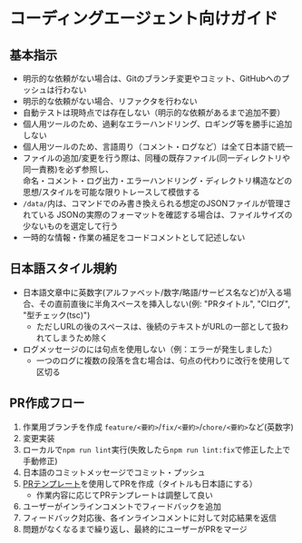 # コーディングエージェント向けガイド

## 基本指示
- 明示的な依頼がない場合は、Gitのブランチ変更やコミット、GitHubへのプッシュは行わない
- 明示的な依頼がない場合、リファクタを行わない
- 自動テストは現時点では存在しない（明示的な依頼があるまで追加不要）
- 個人用ツールのため、過剰なエラーハンドリング、ロギング等を勝手に追加しない
- 個人用ツールのため、言語周り（コメント・ログなど）は全て日本語で統一
- ファイルの追加/変更を行う際は、同種の既存ファイル(同一ディレクトリや同一責務)を必ず参照し、  
  命名・コメント・ログ出力・エラーハンドリング・ディレクトリ構造などの思想/スタイルを可能な限りトレースして模倣する
- `/data/`内は、コマンドでのみ書き換えられる想定のJSONファイルが管理されている
  JSONの実際のフォーマットを確認する場合は、ファイルサイズの少ないものを選定して行う
- 一時的な情報・作業の補足をコードコメントとして記述しない

## 日本語スタイル規約
- 日本語文章中に英数字(アルファベット/数字/略語/サービス名など)が入る場合、その直前直後に半角スペースを挿入しない(例: "PRタイトル", "CIログ", "型チェック(tsc)")
  - ただしURLの後のスペースは、後続のテキストがURLの一部として扱われてしまうため除く
- ログメッセージのには句点を使用しない（例：エラーが発生しました）
  - 一つのログに複数の段落を含む場合は、句点の代わりに改行を使用して区切る

## PR作成フロー
1. 作業用ブランチを作成 `feature/<要約>`/`fix/<要約>`/`chore/<要約>`など(英数字)
2. 変更実装
3. ローカルで`npm run lint`実行(失敗したら`npm run lint:fix`で修正した上で手動修正)
4. 日本語のコミットメッセージでコミット・プッシュ
5. [PRテンプレート](./.github/pull_request_template.md)を使用してPRを作成（タイトルも日本語にする）
   - 作業内容に応じてPRテンプレートは調整して良い
6. ユーザーがインラインコメントでフィードバックを追加
7. フィードバック対応後、各インラインコメントに対して対応結果を返信
8. 問題がなくなるまで繰り返し、最終的にユーザーがPRをマージ
